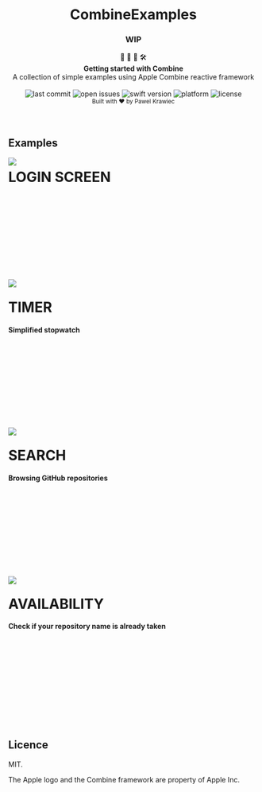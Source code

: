 <h1 align="center">CombineExamples</h1>

<h3 align="center">WIP</h3>

<div align="center">
👷 🧱 🧰 🛠️
</div>
<div align="center">
<strong>Getting started with Combine</strong>
</div>
<div align="center">
 A collection of simple examples using Apple Combine reactive framework
</div>

<br />

<div align="center">
<!-- Last commit -->
<img src="https://img.shields.io/github/last-commit/tailec/CombineExamples.svg" alt="last commit"/>
<!-- Open issues -->
<img src="https://img.shields.io/github/issues-raw/tailec/CombineExamples.svg" alt="open issues" />
<!-- Swift version -->
<img src="https://img.shields.io/badge/swift%20version-5.1-brightgreen.svg" alt="swift version">
<!-- Platform -->
<img src="https://img.shields.io/badge/platform-ios-lightgrey.svg" alt="platform" />
<!-- License -->
<img src="https://img.shields.io/badge/licence%20-MIT%20-blue.svg" alt="license" />
</div>


<div align="center">
<sub>Built with ❤︎ by
Pawel Krawiec
</sub>
</div>
<br />
<br />


## Examples


<img align="left" src="https://github.com/tailec/CombineExamples/blob/master/Resources/LoginGif.gif" />
<p><h1 align="left">LOGIN SCREEN</h1></p>
<br></br><br></br><br></br><br></br><br></br>


<img align="left" src="https://github.com/tailec/CombineExamples/blob/master/Resources/TimerGif.gif" />
<p><h1 align="left">TIMER</h1></p>
<h4>Simplified stopwatch</h4>
<br></br><br></br><br></br><br></br><br></br>


<img align="left" src="https://github.com/tailec/CombineExamples/blob/master/Resources/SearchGif.gif" />
<p><h1 align="left">SEARCH</h1></p>
<h4>Browsing GitHub repositories</h4>
<br></br><br></br><br></br><br></br><br></br>


<img align="left" src="https://github.com/tailec/CombineExamples/blob/master/Resources/UsernameGif.gif" />
<p><h1 align="left">AVAILABILITY</h1></p>
<h4>Check if your repository name is already taken</h4>
<br></br><br></br><br></br><br></br><br></br>



## Licence
MIT.

The Apple logo and the Combine framework are property of Apple Inc.
